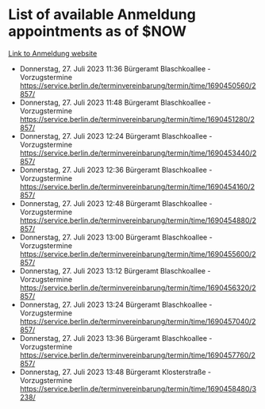 # List of available Anmeldung appointments as of $NOW
[Link to Anmeldung website](https://service.berlin.de/terminvereinbarung/termin/tag.php?termin=1&anliegen[]=120686&dienstleisterlist=122210,122217,327316,122219,327312,122227,327314,122231,327346,122243,327348,122254,122252,329742,122260,329745,122262,329748,122271,327278,122273,327274,122277,327276,330436,122280,327294,122282,327290,122284,327292,122291,327270,122285,327266,122286,327264,122296,327268,150230,329760,122297,327286,122294,327284,122312,329763,122314,329775,122304,327330,122311,327334,122309,327332,317869,122281,327352,122279,329772,122283,122276,327324,122274,327326,122267,329766,122246,327318,122251,327320,122257,327322,122208,327298,122226,327300&herkunft=http%3A%2F%2Fservice.berlin.de%2Fdienstleistung%2F120686%2F)
- Donnerstag, 27. Juli 2023 11:36 Bürgeramt Blaschkoallee - Vorzugstermine https://service.berlin.de/terminvereinbarung/termin/time/1690450560/2857/
- Donnerstag, 27. Juli 2023 11:48 Bürgeramt Blaschkoallee - Vorzugstermine https://service.berlin.de/terminvereinbarung/termin/time/1690451280/2857/
- Donnerstag, 27. Juli 2023 12:24 Bürgeramt Blaschkoallee - Vorzugstermine https://service.berlin.de/terminvereinbarung/termin/time/1690453440/2857/
- Donnerstag, 27. Juli 2023 12:36 Bürgeramt Blaschkoallee - Vorzugstermine https://service.berlin.de/terminvereinbarung/termin/time/1690454160/2857/
- Donnerstag, 27. Juli 2023 12:48 Bürgeramt Blaschkoallee - Vorzugstermine https://service.berlin.de/terminvereinbarung/termin/time/1690454880/2857/
- Donnerstag, 27. Juli 2023 13:00 Bürgeramt Blaschkoallee - Vorzugstermine https://service.berlin.de/terminvereinbarung/termin/time/1690455600/2857/
- Donnerstag, 27. Juli 2023 13:12 Bürgeramt Blaschkoallee - Vorzugstermine https://service.berlin.de/terminvereinbarung/termin/time/1690456320/2857/
- Donnerstag, 27. Juli 2023 13:24 Bürgeramt Blaschkoallee - Vorzugstermine https://service.berlin.de/terminvereinbarung/termin/time/1690457040/2857/
- Donnerstag, 27. Juli 2023 13:36 Bürgeramt Blaschkoallee - Vorzugstermine https://service.berlin.de/terminvereinbarung/termin/time/1690457760/2857/
- Donnerstag, 27. Juli 2023 13:48 Bürgeramt Klosterstraße - Vorzugstermine https://service.berlin.de/terminvereinbarung/termin/time/1690458480/3238/
